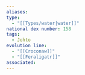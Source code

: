 ```yaml
---
aliases: 
type:
  - "[[Types/water|water]]"
national dex number: 158
tags:
  - Johto
evolution line:
  - "[[Croconaw]]"
  - "[[Feraligatr]]"
associated:
---
```

